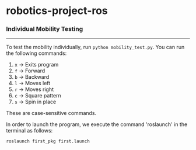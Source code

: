 # robotics-project-ros

### Individual Mobility Testing
---

To test the mobility individually, run `python mobility_test.py`. You can run the
following commands:  

1. `x` &rarr; Exits program  
2. `f` &rarr; Forward  
3. `b` &rarr; Backward  
4. `l` &rarr; Moves left  
5. `r` &rarr; Moves right  
6. `c` &rarr; Square pattern  
7. `s` &rarr; Spin in place  

These are case-sensitive commands.

In order to launch the program, we execute the command 'roslaunch' in the terminal as follows:

`roslaunch first_pkg first.launch`
